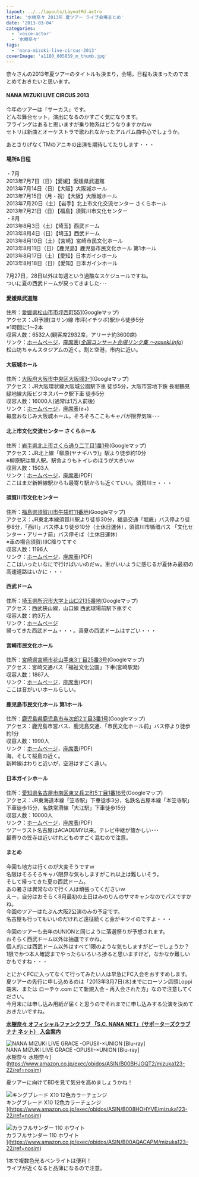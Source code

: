 ```yaml
---
layout: ../../layouts/LayoutMd.astro
title: '水樹奈々 2013年 夏ツアー ライブ会場まとめ'
date: '2013-03-04'
categories:
  - 'voice-actor'
  - '水樹奈々'
tags:
  - 'nana-mizuki-live-circus-2013'
coverImage: 'a1180_005859_m_thumb.jpg'
---
```


奈々さんの2013年夏ツアーのタイトルも決まり，会場，日程も決まったのでまとめておきたいと思います。

#### **NANA MIZUKI LIVE CIRCUS 2013**

今年のツアーは「サーカス」です。  
どんな舞台セット，演出になるのかすごく気になります。  
フライングはあると思いますが乗り物系はどうなりますかねｗ  
セトリは新曲とオーケストラで歌われなかったアルバム曲中心でしょうか。

あとさりげなくTMのアニキの出演を期待してたりします・・・

#### 場所&日程

・7月  
2013年7月7日（日）【愛媛】愛媛県武道館  
2013年7月14日（日）【大阪】大阪城ホール  
2013年7月15日（月・祝）【大阪】大阪城ホール  
2013年7月20日（土）【岩手】北上市文化交流センター さくらホール  
2013年7月21日（日）【福島】須賀川市文化センター  
・8月  
2013年8月3日（土）【埼玉】西武ドーム  
2013年8月4日（日）【埼玉】西武ドーム  
2013年8月10日（土）【宮崎】宮崎市民文化ホール  
2013年8月11日（日）【鹿児島】鹿児島市民文化ホール 第1ホール  
2013年8月17日（土）【愛知】日本ガイシホール  
2013年8月18日（日）【愛知】日本ガイシホール

7月27日，28日以外は毎週という過酷なスケジュールですね。  
ついに夏の西武ドームが戻ってきました･･･

#### 愛媛県武道館

住所：[愛媛県松山市市坪西町551](https://maps.google.co.jp/maps?oe=utf8&q=%E6%84%9B%E5%AA%9B%E7%9C%8C%E6%9D%BE%E5%B1%B1%E5%B8%82%E5%B8%82%E5%9D%AA%E8%A5%BF%E7%94%BA551&ie=UTF-8&hq=&hnear=0x354fefa86b2480a5:0x28624a5f22a09dc6,%E6%84%9B%E5%AA%9B%E7%9C%8C%E6%9D%BE%E5%B1%B1%E5%B8%82%E5%B8%82%E5%9D%AA%E8%A5%BF%E7%94%BA%EF%BC%95%EF%BC%95%EF%BC%91&gl=jp&ei=A780Ufi2Oc3wmAW7-YDgBQ&ved=0CL4BELYD)(Googleマップ)  
アクセス：JR予讃(ヨサン)線 市坪(イチツボ)駅から徒歩5分  
※1時間に1～2本  
収容人数：6532人(観客席2932席，アリーナ約3600席)  
リンク：[ホームページ](http://www.ehimekenbudoukan.or.jp/)，[座席表](http://park1.aeonnet.ne.jp/~tamu/kaijo/ehimebudo/)(_[全国コンサート会場リンク集 ～zaseki.info](http://www.zaseki.info/)_)  
松山坊ちゃんスタジアムの近く。割と空港，市内に近い。

#### 大阪城ホール

住所：[大阪府大阪市中央区大阪城3-1](https://maps.google.co.jp/maps?q=%EF%BC%9A%E5%A4%A7%E9%98%AA%E5%BA%9C%E5%A4%A7%E9%98%AA%E5%B8%82%E4%B8%AD%E5%A4%AE%E5%8C%BA%E5%A4%A7%E9%98%AA%E5%9F%8E3-1&ie=UTF-8&hq=&hnear=0x6000e0ce296d248d:0xd915df0da2a8528f,%E5%A4%A7%E9%98%AA%E5%BA%9C%E5%A4%A7%E9%98%AA%E5%B8%82%E4%B8%AD%E5%A4%AE%E5%8C%BA%E5%A4%A7%E9%98%AA%E5%9F%8E%EF%BC%93%E2%88%92%EF%BC%91&gl=jp&ei=S8I0UbzYOcL4kAXvtIC4AQ&ved=0CPUBELYD)(Googleマップ)  
アクセス：JR大阪環状線大阪城公園駅下車 徒歩5分，大阪市営地下鉄 長堀鶴見緑地線大阪ビジネスパーク駅下車 徒歩5分  
収容人数：16000人(通常は1万人前後)  
リンク：[ホームページ](http://www.osaka-johall.com/)，[座席表](http://eplus.jp/sys/main.jsp?prm=U=21:P42=5400050:P0=GGWC01:P6=001:P1=0003)(e+)  
毎度おなじみ大阪城ホール。そろそろここもキャパが限界気味･･･

#### 北上市文化交流センター さくらホール

住所：[岩手県北上市さくら通り二丁目1番1号](https://maps.google.co.jp/maps?num=20&hl=ja&safe=off&q=%E5%B2%A9%E6%89%8B%E7%9C%8C%E5%8C%97%E4%B8%8A%E5%B8%82%E3%81%95%E3%81%8F%E3%82%89%E9%80%9A%E3%82%8A%E4%BA%8C%E4%B8%81%E7%9B%AE1%E7%95%AA1%E5%8F%B7&ie=UTF-8&hq=&hnear=0x5f8f449e49207171:0x1ea59258259ff5c,%E5%B2%A9%E6%89%8B%E7%9C%8C%E5%8C%97%E4%B8%8A%E5%B8%82%E3%81%95%E3%81%8F%E3%82%89%E9%80%9A%E3%82%8A%EF%BC%92%E4%B8%81%E7%9B%AE%EF%BC%91%E2%88%92%EF%BC%91&gl=jp&ei=dsI0UbzRFcyplQXkm4DIBg&ved=0COwBELYD)(Googleマップ)  
アクセス：JR北上線「柳原(ヤナギハラ)」駅より徒歩約10分  
※柳原駅は無人駅。駅舎よりもトイレのほうが大きいｗ  
収容人数：1503人  
リンク：[ホームページ](http://www.sakurahall.jp/)，[座席表](http://www.sakurahall.jp/facility/d-hall.pdf)(PDF)  
ここはまだ新幹線駅からも最寄り駅からも近くていい。須賀川ェ・・・

#### 須賀川市文化センター

住所：[福島県須賀川市牛袋町11番地](https://maps.google.co.jp/maps?oe=utf8&q=%E7%A6%8F%E5%B3%B6%E7%9C%8C%E9%A0%88%E8%B3%80%E5%B7%9D%E5%B8%82%E7%89%9B%E8%A2%8B%E7%94%BA11%E7%95%AA%E5%9C%B0&ie=UTF-8&hq=&hnear=0x6020400cc15d9171:0xe4cf795d2a5bb15f,%E7%A6%8F%E5%B3%B6%E7%9C%8C%E9%A0%88%E8%B3%80%E5%B7%9D%E5%B8%82%E7%89%9B%E8%A2%8B%E7%94%BA%EF%BC%91%EF%BC%91&gl=jp&ei=lr80Uc22NeyemQXDsYDwDw&ved=0CG8QtgM)(Googleマップ)  
アクセス：JR東北本線須賀川駅より徒歩30分，福島交通「堀底」バス停より徒歩8分，「西川」バス停より徒歩10分（土休日運休），須賀川市循環バス 「文化センター・アリーナ前」バス停そば（土休日運休）   
※車の場合須賀川IC降りてすぐ   
収容人数：1196人   
リンク：[ホームページ](http://www.city.sukagawa.fukushima.jp/2581.htm)，[座席表](http://www.city.sukagawa.fukushima.jp/secure/2436/hall_image.pdf)(PDF)  
ここはいったいなにで行けばいいのだｗ。車がいいように感じるが夏休み最初の高速道路はいかに・・・

#### 西武ドーム

住所：[埼玉県所沢市大字上山口2135番地](https://maps.google.co.jp/maps?oe=utf8&q=%E5%9F%BC%E7%8E%89%E7%9C%8C%E6%89%80%E6%B2%A2%E5%B8%82%E5%A4%A7%E5%AD%97%E4%B8%8A%E5%B1%B1%E5%8F%A32135%E7%95%AA%E5%9C%B0&ie=UTF-8&hq=&hnear=0x6018de26f4883e75:0xb54246675ce2ca98,%E5%9F%BC%E7%8E%89%E7%9C%8C%E6%89%80%E6%B2%A2%E5%B8%82%E4%B8%8A%E5%B1%B1%E5%8F%A3%EF%BC%92%EF%BC%91%EF%BC%93%EF%BC%95&gl=jp&ei=rb80UYCYNYPFmQWK9YCICg&ved=0CHYQtgM)(Googleマップ)  
アクセス：西武狭山線，山口線 西武球場前駅下車すぐ  
収容人数：約3万人  
リンク：[ホームページ](http://www.seibudome.jp/)  
帰ってきた西武ドーム・・・。真夏の西武ドームはすごい・・・

#### 宮崎市民文化ホール

住所：[宮崎県宮崎市花山手東3丁目25番3号](https://maps.google.co.jp/maps?oe=utf8&q=%E5%AE%AE%E5%B4%8E%E7%9C%8C%E5%AE%AE%E5%B4%8E%E5%B8%82%E8%8A%B1%E5%B1%B1%E6%89%8B%E6%9D%B13%E4%B8%81%E7%9B%AE25%E7%95%AA3%E5%8F%B7&ie=UTF-8&hq=&hnear=0x3538b7ad2e9bd3eb:0x47f01b11533060fd,%E5%AE%AE%E5%B4%8E%E7%9C%8C%E5%AE%AE%E5%B4%8E%E5%B8%82%E8%8A%B1%E5%B1%B1%E6%89%8B%E6%9D%B1%EF%BC%93%E4%B8%81%E7%9B%AE%EF%BC%92%EF%BC%95%E2%88%92%EF%BC%93&gl=jp&ei=ub80UfT9JI-KmQWVpIGwDg&ved=0CHYQtgM)(Googleマップ)  
アクセス：宮崎交通バス「福祉文化公園」下車(宮崎駅発)  
収容人数：1867人  
リンク：[ホームページ](http://www.miyazakibunkahall.jp/index.php)，[座席表](http://www.miyazakibunkahall.jp/seat/pdf/daihall_kakuseki.pdf)(PDF)  
ここは音がいいホールらしい。

#### 鹿児島市民文化ホール 第1ホール

住所：[鹿児島県鹿児島市与次郎2丁目3番1号](https://maps.google.co.jp/maps?oe=utf8&q=%E9%B9%BF%E5%85%90%E5%B3%B6%E7%9C%8C%E9%B9%BF%E5%85%90%E5%B3%B6%E5%B8%82%E4%B8%8E%E6%AC%A1%E9%83%8E2%E4%B8%81%E7%9B%AE3%E7%95%AA1%E5%8F%B7&ie=UTF-8&hq=&hnear=0x353e60c7b7b79553:0x9c2f2af96684da1d,%E9%B9%BF%E5%85%90%E5%B3%B6%E7%9C%8C%E9%B9%BF%E5%85%90%E5%B3%B6%E5%B8%82%E4%B8%8E%E6%AC%A1%E9%83%8E%EF%BC%92%E4%B8%81%E7%9B%AE%EF%BC%93%E2%88%92%EF%BC%91&gl=jp&ei=zb80UYrhLq6ImQXUnYGoCQ&ved=0CHEQtgM)(Googleマップ)  
アクセス：鹿児島市営バス、鹿児島交通、「市民文化ホール前」バス停より徒歩約1分  
収容人数：1990人  
リンク：[ホームページ](http://www.k-kb.or.jp/shibun/)，[座席表](http://www.k-kb.or.jp/shibun/pdf/1hall-zasekizu2.pdf)(PDF)  
海，そして桜島の近く。  
新幹線はわりと近いが，空港はすごく遠い。

#### 日本ガイシホール

住所：[愛知県名古屋市南区東又兵ヱ町5丁目1番16号](https://maps.google.co.jp/maps?oe=utf8&q=%E6%84%9B%E7%9F%A5%E7%9C%8C%E5%90%8D%E5%8F%A4%E5%B1%8B%E5%B8%82%E5%8D%97%E5%8C%BA%E6%9D%B1%E5%8F%88%E5%85%B5%E3%83%B1%E7%94%BA5%E4%B8%81%E7%9B%AE1%E7%95%AA16%E5%8F%B7&ie=UTF-8&hq=&hnear=0x60037bb8b4d0fc6d:0x2e62d1781437a5fb,%E6%84%9B%E7%9F%A5%E7%9C%8C%E5%90%8D%E5%8F%A4%E5%B1%8B%E5%B8%82%E5%8D%97%E5%8C%BA%E6%9D%B1%E5%8F%88%E5%85%B5%E3%83%B1%E7%94%BA%EF%BC%95%E4%B8%81%E7%9B%AE%EF%BC%91%E2%88%92%EF%BC%91%EF%BC%96&gl=jp&ei=3780Ue6xDYvNmgW-1oGoBw&ved=0CHQQtgM)(Googleマップ)  
アクセス：JR東海道本線「笠寺駅」下車徒歩3分，名鉄名古屋本線「本笠寺駅」下車徒歩15分，名鉄常滑線「大江駅」下車徒歩15分  
収容人数：10000人  
リンク：[ホームページ](http://www.nespa.or.jp/hall/)，[座席表](http://www.nespa.or.jp/hall/floormap/files/kanran.pdf)(PDF)  
ツアーラスト名古屋はACADEMY以来。テレビ中継が懐かしい･･･  
最寄りの笠寺は近いけれどものすごく混むので注意。

#### まとめ

今回も地方は行くのが大変そうですｗ  
名阪はそろそろキャパ限界な気もしますがこれ以上は難しいそう。  
そして帰ってきた夏の西武ドーム。  
あの暑さは異常なので行く人は頑張ってくださいｗ  
えー，自分はおそらく8月最初の土日はみのりんのサマキャンなのでパスですかね。  
今回のツアーはたぶん大阪2公演のみの予定です。  
名古屋も行ってもいいのだけれど遠征続くと金がキツイのですよ・・・

今回のツアーも去年のUNIONと同じように落選祭りが予想されます。  
おそらく西武ドーム以外は抽選ですかね。  
個人的には西武ドーム以外はすべて1限のような気もしますがどーでしょうか？  
1限でかつ本人確認までやったらいろいろ捗ると思いますけど，なかなか難しいかもですね・・・

とにかくFCに入ってなくて行ってみたい人は早急にFC入会をおすすめします。  
夏ツアーの先行に申し込めるのは「2013年3月7日(木)までにローソン店頭Loppi端末、または ローチケ.com にて新規入会・再入会された方」なので注意してください。  
今月末には申し込み用紙が届くと思うのでそれまでに申し込みする公演を決めておきたいですね。

[**水樹奈々 オフィシャルファンクラブ 「S.C. NANA NET」（サポーターズクラブ ナナ ネット） 入会案内**](https://cart.mizukinana.jp/fcJoin.aspx?ccode=CMOS)

![NANA MIZUKI LIVE GRACE -OPUSII-×UNION [Blu-ray]](/archive/images/no-image-no-ciu._AA160_.gif)  
NANA MIZUKI LIVE GRACE -OPUSII-×UNION \[Blu-ray\]  
水樹奈々 水樹奈々](https://www.amazon.co.jp/exec/obidos/ASIN/B00BHJGQT2/mizuka123-22/ref=nosim)

夏ツアーに向けてBDを見て気分を高めましょうかね！

![キングブレード X10 12色カラーチェンジ](/archive/images/41v2pOtMXAL._SL160_.jpg)  
キングブレード X10 12色カラーチェンジ  
](https://www.amazon.co.jp/exec/obidos/ASIN/B008HOHYVE/mizuka123-22/ref=nosim)

![カラフルサンダー 110 ホワイト](/archive/images/21gOXWxsn%2BL._SL160_.jpg)  
カラフルサンダー 110 ホワイト  
](https://www.amazon.co.jp/exec/obidos/ASIN/B00AQACAPM/mizuka123-22/ref=nosim)

1本で複数色光るペンライトは便利！  
ライブが近くなると品薄になるので注意。
